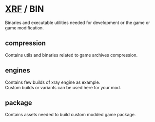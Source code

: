 # [XRF](https://github.com/xray-forge/stalker-xrs-template) / BIN

Binaries and executable utilities needed for development or the game or game modification.

## compression

Contains utils and binaries related to game archives compression.

## engines

Contains few builds of xray engine as example. <br/>
Custom builds or variants can be used here for your mod.

## package

Contains assets needed to build custom modded game package.
